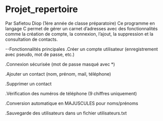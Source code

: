 # Projet_repertoire

Par Safietou Diop (1ère année de classe préparatoire)
Ce programme en langage C permet de gérer un carnet d’adresses avec des fonctionnalités comme la création de compte, la connexion, l’ajout, la suppression et la consultation de contacts.

--Fonctionnalités principales
.Créer un compte utilisateur (enregistrement avec pseudo, mot de passe, etc.)

.Connexion sécurisée (mot de passe masqué avec *)

.Ajouter un contact (nom, prénom, mail, téléphone)

.Supprimer un contact

.Vérification des numéros de téléphone (9 chiffres uniquement)

.Conversion automatique en MAJUSCULES pour noms/prénoms

.Sauvegarde des utilisateurs dans un fichier utilisateurs.txt
